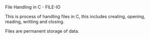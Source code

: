 File Handling in C - FILE-IO

This is process of handling files in C, this includes creating, opening, reading, writting and closing.

Files are permanent storage of data.
